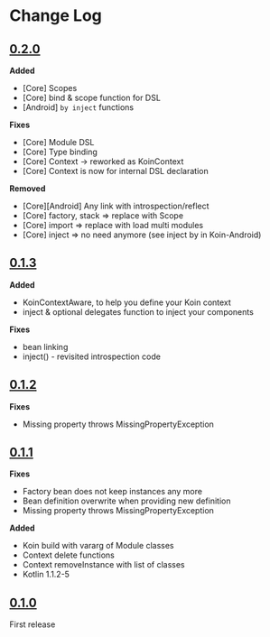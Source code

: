 # Change Log

## [0.2.0]()

**Added**

- [Core] Scopes
- [Core] bind & scope function for DSL
- [Android] `by inject` functions


**Fixes**

- [Core] Module DSL
- [Core] Type binding
- [Core] Context -> reworked as KoinContext
- [Core] Context is now for internal DSL declaration

**Removed**

- [Core][Android] Any link with introspection/reflect
- [Core] factory, stack => replace with Scope
- [Core] import => replace with load multi modules
- [Core] inject => no need anymore (see inject by in Koin-Android)

## [0.1.3]()

**Added**
- KoinContextAware, to help you define your Koin context
- inject & optional delegates function to inject your components

**Fixes**
- bean linking
- inject() - revisited introspection code

## [0.1.2]()

**Fixes**
- Missing property throws MissingPropertyException

## [0.1.1]()

**Fixes**
- Factory bean does not keep instances any more
- Bean definition overwrite when providing new definition
- Missing property throws MissingPropertyException

**Added**
- Koin build with vararg of Module classes
- Context delete functions
- Context removeInstance with list of classes
- Kotlin 1.1.2-5

## [0.1.0]()

First release
